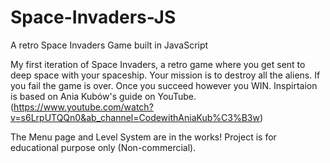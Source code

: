 # Space-Invaders-JS
A retro Space Invaders Game built in JavaScript

My first iteration of Space Invaders, a retro game where you get sent to deep space with your spaceship. Your mission is to destroy all the aliens. If you fail the game is over. Once you succeed however you WIN.
Inspirtaion is based on Ania Kubów's guide on YouTube. (https://www.youtube.com/watch?v=s6LrpUTQQn0&ab_channel=CodewithAniaKub%C3%B3w)

The Menu page and Level System are in the works!
Project is for educational purpose only (Non-commercial).
